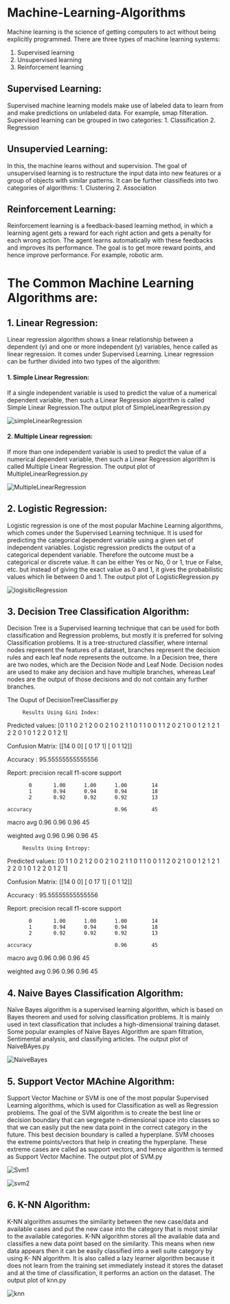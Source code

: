 # Machine-Learning-Algorithms
Machine learning is the science of getting computers to act without being explicitly programmed. There are three types of machine learning systems:
1. Supervised learning
2. Unsupervised learning
3. Reinforcement learning

## Supervised Learning: 
Supervised machine learning models make use of labeled data to learn from and make predictions on unlabeled data. For example, smap filteration. Supervised learning can be grouped in two categories: 1. Classification   2. Regression

## Unsupervied Learning:
In this, the machine learns without and supervision. The goal of unsupervised learning is to restructure the input data into new features or a group of objects with similar patterns. It can be further classifieds into two categories of algorithms: 1. Clustering   2. Association

## Reinforcement Learning:
Reinforcement learning is a feedback-based learning method, in which a learning agent gets a reward for each right action and gets a penalty for each wrong action. The agent learns automatically with these feedbacks and improves its performance. The goal is to get more reward points, and hence improve performance. For example, robotic arm.

# The Common Machine Learning Algorithms are:
## 1. Linear Regression: 
Linear regression algorithm shows a linear relationship between a dependent (y) and one or more independent (y) variables, hence called as linear regression. It comes under Supervised Learning. Linear regression can be further divided into two types of the algorithm:
#### 1. Simple Linear Regression:
If a single independent variable is used to predict the value of a numerical dependent variable, then such a Linear Regression algorithm is called Simple Linear Regression.The output plot of SimpleLinearRegression.py

![simpleLinearRegression](https://user-images.githubusercontent.com/104818574/172608442-363b9940-f516-46ac-aed3-638394ed37c8.png)

#### 2. Multiple Linear regression:
If more than one independent variable is used to predict the value of a numerical dependent variable, then such a Linear Regression algorithm is called Multiple Linear Regression. The output plot of MultipleLinearRegression.py

![MultipleLinearRegression](https://user-images.githubusercontent.com/104818574/172609130-6ea25ee2-8462-4a3a-87e7-5aba2b3ed0b3.png)

## 2. Logistic Regression:
Logistic regression is one of the most popular Machine Learning algorithms, which comes under the Supervised Learning technique. It is used for predicting the categorical dependent variable using a given set of independent variables. Logistic regression predicts the output of a categorical dependent variable. Therefore the outcome must be a categorical or discrete value. It can be either Yes or No, 0 or 1, true or False, etc. but instead of giving the exact value as 0 and 1, it gives the probabilistic values which lie between 0 and 1. The output plot of LogisticRegression.py

![logisiticRegression](https://user-images.githubusercontent.com/104818574/172609610-e12d4a14-d900-4456-a3bc-4c2510320516.png)

## 3. Decision Tree Classification Algorithm:
Decision Tree is a Supervised learning technique that can be used for both classification and Regression problems, but mostly it is preferred for solving Classification problems. It is a tree-structured classifier, where internal nodes represent the features of a dataset, branches represent the decision rules and each leaf node represents the outcome. In a Decision tree, there are two nodes, which are the Decision Node and Leaf Node. Decision nodes are used to make any decision and have multiple branches, whereas Leaf nodes are the output of those decisions and do not contain any further branches.

The Ouput of DecisionTreeClassifier.py

	 	 Results Using Gini Index:

Predicted values:
[0 1 1 0 2 1 2 0 0 2 1 0 2 1 1 0 1 1 0 0 1 1 2 0 2 1 0 0 1 2 1 2 1 2 2 0 1
 0 1 2 2 0 1 2 1]
 
Confusion Matrix: 
  [[14  0  0]
 [ 0 17  1]
 [ 0  1 12]]
 
Accuracy :  95.55555555555556

Report:              precision      recall      f1-score      support

           0       1.00      1.00      1.00        14
           1       0.94      0.94      0.94        18
           2       0.92      0.92      0.92        13

    accuracy                           0.96        45
   macro avg       0.96      0.96      0.96        45
   
weighted avg       0.96      0.96      0.96        45

	 	 Results Using Entropy: 

Predicted values:
[0 1 1 0 2 1 2 0 0 2 1 0 2 1 1 0 1 1 0 0 1 1 2 0 2 1 0 0 1 2 1 2 1 2 2 0 1
 0 1 2 2 0 1 2 1]
 
Confusion Matrix: 
  [[14  0  0]
 [ 0 17  1]
 [ 0  1 12]]
 
Accuracy :  95.55555555555556

Report:                 precision         recall      f1-score       support

           0       1.00      1.00      1.00        14
           1       0.94      0.94      0.94        18
           2       0.92      0.92      0.92        13

    accuracy                           0.96        45
   macro avg       0.96      0.96      0.96        45
   
weighted avg       0.96      0.96      0.96        45

## 4. Naive Bayes Classification Algorithm:
Naïve Bayes algorithm is a supervised learning algorithm, which is based on Bayes theorem and used for solving classification problems. It is mainly used in text classification that includes a high-dimensional training dataset. Some popular examples of Naïve Bayes Algorithm are spam filtration, Sentimental analysis, and classifying articles. The output plot of NaiveBAyes.py 

![NaiveBayes](https://user-images.githubusercontent.com/104818574/172611640-653b58a2-5fcf-43d2-9aae-b5896702a438.png)


## 5. Support Vector MAchine Algorithm: 
Support Vector Machine or SVM is one of the most popular Supervised Learning algorithms, which is used for Classification as well as Regression problems. The goal of the SVM algorithm is to create the best line or decision boundary that can segregate n-dimensional space into classes so that we can easily put the new data point in the correct category in the future. This best decision boundary is called a hyperplane. SVM chooses the extreme points/vectors that help in creating the hyperplane. These extreme cases are called as support vectors, and hence algorithm is termed as Support Vector Machine. The output plot of SVM.py

![Svm1](https://user-images.githubusercontent.com/104818574/172612525-7ffe1c9f-e0fb-451b-b678-f57b7533bc28.png)

![svm2](https://user-images.githubusercontent.com/104818574/172612538-66f1a182-ec44-4876-b80f-63fe7a3f8ce0.png)


## 6. K-NN Algorithm:
K-NN algorithm assumes the similarity between the new case/data and available cases and put the new case into the category that is most similar to the available categories. K-NN algorithm stores all the available data and classifies a new data point based on the similarity. This means when new data appears then it can be easily classified into a well suite category by using K- NN algorithm. It is also called a lazy learner algorithm because it does not learn from the training set immediately instead it stores the dataset and at the time of classification, it performs an action on the dataset. The output plot of knn.py

![knn](https://user-images.githubusercontent.com/104818574/172612749-7ab6a4ea-596b-44f9-8298-15e678ec173b.png)
